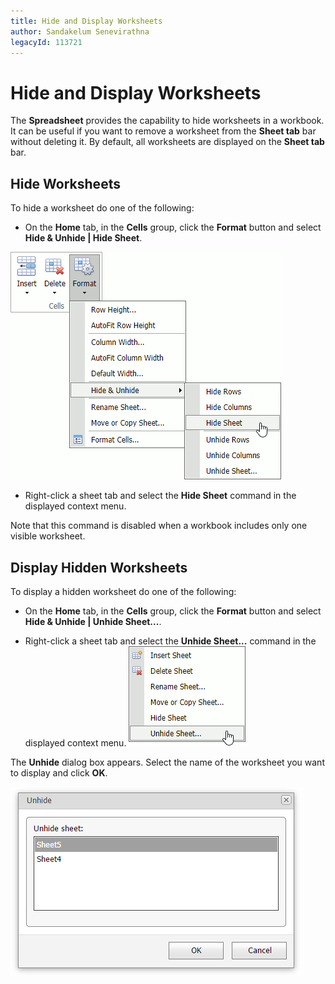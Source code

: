 ```yaml
---
title: Hide and Display Worksheets
author: Sandakelum Senevirathna
legacyId: 113721
---
```

# Hide and Display Worksheets
The **Spreadsheet** provides the capability to hide worksheets in a workbook. It can be useful if you want to remove a worksheet from the **Sheet tab** bar without deleting it. By default, all worksheets are displayed on the **Sheet tab** bar.

## Hide Worksheets
To hide a worksheet do one of the following:
* On the **Home** tab, in the **Cells** group, click the **Format** button and select **Hide &amp; Unhide | Hide Sheet**. 

![EUD_ASPxSpreadsheet_View_HideSheets](../../../images/img117689.png)

* Right-click a sheet tab and select the **Hide Sheet** command in the displayed context menu.

Note that this command is disabled when a workbook includes only one visible worksheet.



## Display Hidden Worksheets
To display a hidden worksheet do one of the following:

* On the **Home** tab, in the **Cells** group, click the **Format** button and select **Hide &amp; Unhide | Unhide Sheet...**.
	

* Right-click a sheet tab and select the **Unhide Sheet...** command in the displayed context menu.
	![EUD_ASPxSpreadsheet_View_UnhideSheets](../../../images/img117688.png)

The **Unhide** dialog box appears. Select the name of the worksheet you want to display and click **OK**.
	
![EUD_ASPxSpreadsheet_View_UnhideSheetsDialog](../../../images/img117691.png)